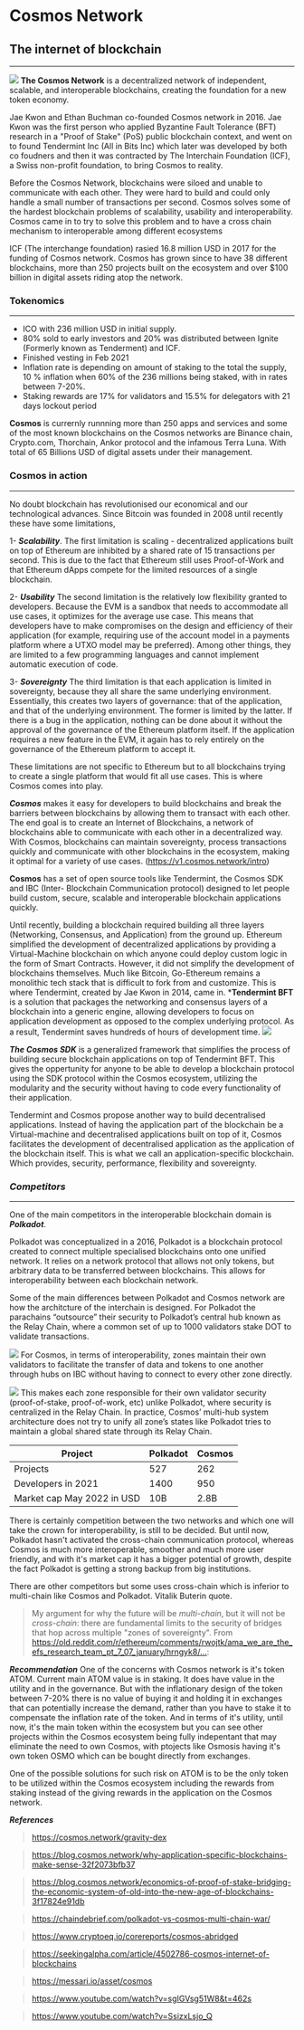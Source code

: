 # **Cosmos Network** 
## The internet of blockchain
---
![](cosmos.webp)
**The Cosmos Network** is a decentralized network of independent, scalable, and interoperable blockchains, creating the foundation for a new token economy.

Jae Kwon and Ethan Buchman co-founded Cosmos network in 2016. Jae Kwon was the first person who applied Byzantine Fault Tolerance (BFT) research in a "Proof of Stake" (PoS) public blockchain context, and went on to found Tendermint Inc (All in Bits Inc) which later was developed by both co foudners and then it was contracted by The Interchain Foundation (ICF), a Swiss non-profit foundation, to bring Cosmos to reality. 
 
Before the Cosmos Network, blockchains were siloed and unable to communicate with each other. They were hard to build and could only handle a small number of transactions per second. Cosmos solves some of the hardest blockchain problems of scalability, usability and interoperability. Cosmos came in to try to solve this problem and to have a cross chain mechanism to interoperable among different ecosystems

ICF (The interchange foundation) rasied 16.8 million USD in 2017 for the funding of Cosmos network. 
Cosmos has grown since to have 38 different blockchains, more than 250 projects built on the ecosystem and over $100 billion in digital assets riding atop the network.

### **Tokenomics**
----
- ICO with 236 million USD in initial supply.
- 80% sold to early investors and 20% was distributed between Ignite (Formerly known as Tenderment)  and ICF. 
- Finished vesting in Feb 2021 
- Inflation rate is depending on amount of staking to the total the supply, 10 % inflation when 60% of the 236 millions being staked, with in rates between 7-20%.
- Staking rewards are 17% for validators and 15.5% for delegators with 21 days lockout period 

**Cosmos** is currernly runnning more than 250 apps and services and some of the most known blockchains on the Cosmos networks are Binance chain, Crypto.com, Thorchain, Ankor protocol and the infamous Terra Luna. With total of 65 Billions USD of digital assets under their management.  


### **Cosmos in action** 
---
No doubt blockchain has revolutionised our economical and our technological advances. Since Bitcoin was founded in 2008 until recently these have some limitations, 

1- ***Scalability***.
The first limitation is scaling - decentralized applications built on top of Ethereum are inhibited by a shared rate of 15 transactions per second. This is due to the fact that Ethereum still uses Proof-of-Work and that Ethereum dApps compete for the limited resources of a single blockchain.

2- ***Usability***
The second limitation is the relatively low flexibility granted to developers. Because the EVM is a sandbox that needs to accommodate all use cases, it optimizes for the average use case. This means that developers have to make compromises on the design and efficiency of their application (for example, requiring use of the account model in a payments platform where a UTXO model may be preferred). Among other things, they are limited to a few programming languages and cannot implement automatic execution of code.

3- ***Sovereignty***
The third limitation is that each application is limited in sovereignty, because they all share the same underlying environment. Essentially, this creates two layers of governance: that of the application, and that of the underlying environment. The former is limited by the latter. If there is a bug in the application, nothing can be done about it without the approval of the governance of the Ethereum platform itself. If the application requires a new feature in the EVM, it again has to rely entirely on the governance of the Ethereum platform to accept it.

These limitations are not specific to Ethereum but to all blockchains trying to create a single platform that would fit all use cases. This is where Cosmos comes into play.

***Cosmos*** makes it easy for developers to build blockchains and break the barriers between blockchains by allowing them to transact with each other. The end goal is to create an Internet of Blockchains, a network of blockchains able to communicate with each other in a decentralized way. With Cosmos, blockchains can maintain sovereignty, process transactions quickly and communicate with other blockchains in the ecosystem, making it optimal for a variety of use cases. (https://v1.cosmos.network/intro)



**Cosmos** has a set of open source tools like Tendermint, the Cosmos SDK and IBC (Inter- Blockchain Communication protocol) designed to let people build custom, secure, scalable and interoperable blockchain applications quickly.

Until recently, building a blockchain required building all three layers (Networking, Consensus, and Application) from the ground up. Ethereum simplified the development of decentralized applications by providing a Virtual-Machine blockchain on which anyone could deploy custom logic in the form of Smart Contracts. However, it did not simplify the development of blockchains themselves. Much like Bitcoin, Go-Ethereum remains a monolithic tech stack that is difficult to fork from and customize. This is where Tendermint, created by Jae Kwon in 2014, came in. ***Tendermint BFT** is a solution that packages the networking and consensus layers of a blockchain into a generic engine, allowing developers to focus on application development as opposed to the complex underlying protocol. As a result, Tendermint saves hundreds of hours of development time.
![](Tenderment.svg)

***The Cosmos SDK*** is a generalized framework that simplifies the process of building secure blockchain applications on top of Tendermint BFT. This gives the oppertunity for anyone to be able to develop a blockchain protocol using the SDK protocol within the Cosmos ecosystem, utilizing the modularity and the security without having to code every functionality of their application.

Tendermint and Cosmos propose another way to build decentralised applications. Instead of having the application part of the blockchain be a Virtual-machine and decentralised applications built on top of it, Cosmos facilitates the development of decentralised application as the application of the blockchain itself. This is what we call an application-specific blockchain. Which provides, security, performance, flexibility and sovereignty.


### ***Competitors***
---
One of the main competitors in the interoperable blockchain domain is ***Polkadot***.

Polkadot was conceptualized in a 2016, Polkadot is a blockchain protocol created to connect multiple specialised blockchains onto one unified network. It relies on a network protocol that allows not only tokens, but arbitrary data to be transferred between blockchains. This allows for interoperability between each blockchain network.

Some of the main differences between Polkadot and Cosmos network are how the architcture of the interchain is designed. For Polkadot the parachains “outsource” their security to Polkadot’s central hub known as the Relay Chain, where a common set of up to 1000 validators stake DOT to validate transactions.

![](Messari.png)
For Cosmos, in terms of interoperability, zones maintain their own validators to facilitate the transfer of data and tokens to one another through hubs on IBC without having to connect to every other zone directly.

![](cosmos.png)
This makes each zone responsible for their own validator security (proof-of-stake, proof-of-work, etc) unlike Polkadot, where security is centralized in the Relay Chain.
In practice, Cosmos’ multi-hub system architecture does not try to unify all zone’s states like Polkadot tries to maintain a global shared state through its Relay Chain.

| Project | Polkadot | Cosmos |
|--- |---| --- |
|Projects | 527 | 262
| Developers in 2021 | 1400 | 950 |
| Market cap May 2022 in USD | 10B | 2.8B

There is certainly competition between the two networks and which one will take the crown for interoperability, is still to be decided. But until now, Polkadot hasn't activated the cross-chain communication protocol, whereas Cosmos is much more interoperable, smoother and much more user friendly, and with it's market cap it has a bigger potential of growth, despite the fact Polkadot is getting a strong backup from big institutions. 

There are other competitors but some uses cross-chain which is inferior to multi-chain like Cosmos and Polkadot. 
Vitalik Buterin quote.
>My argument for why the future will be *multi-chain*, but it will not be *cross-chain*: there are fundamental limits to the security of bridges that hop across multiple "zones of sovereignty". From https://old.reddit.com/r/ethereum/comments/rwojtk/ama_we_are_the_efs_research_team_pt_7_07_january/hrngyk8/…: 

***Recommendation***
One of the concerns with Cosmos network is it's token ATOM. Current main ATOM value is in staking. It does have value in the utility and in the governance. But with the inflationary design of the token between 7-20% there is no value of buying it and holding it in exchanges that can potentially increase the demand, rather than you have to stake it to compensate the inflation rate of the token. And in terms of it's utility, until now, it's the main token within the ecosystem but you can see other projects within the Cosmos ecosystem being fully indepentant that may eliminate the need to own Cosmos, with ptojects like Osmosis having it's own token OSMO which can be bought directly from exchanges. 

One of the possible solutions for such risk on ATOM is to be the only token to be utilized within the Cosmos ecosystem including the rewards from staking instead of the giving rewards in the application on the Cosmos network. 

***References***
>https://cosmos.network/gravity-dex

>https://blog.cosmos.network/why-application-specific-blockchains-make-sense-32f2073bfb37

>https://blog.cosmos.network/economics-of-proof-of-stake-bridging-the-economic-system-of-old-into-the-new-age-of-blockchains-3f17824e91db

>https://chaindebrief.com/polkadot-vs-cosmos-multi-chain-war/

>https://www.cryptoeq.io/corereports/cosmos-abridged

>https://seekingalpha.com/article/4502786-cosmos-internet-of-blockchains

>https://messari.io/asset/cosmos

>https://www.youtube.com/watch?v=sgIGVsg51W8&t=462s

>https://www.youtube.com/watch?v=SsizxLsjo_Q
